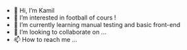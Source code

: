 - 👋 Hi, I’m Kamil
- 👀 I’m interested in football of cours !
- 🌱 I’m currently learning manual testing and basic front-end 
- 💞️ I’m looking to collaborate on ...
- 📫 How to reach me ...

<!---
kamil2021/kamil2021 is a ✨ special ✨ repository because its `README.md` (this file) appears on your GitHub profile.
You can click the Preview link to take a look at your changes.
--->

